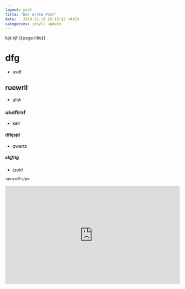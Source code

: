 ```yaml
---
layout: post
title: "Der erste Post"
date:   2019-12-10 18:18:32 +0100
categories: jekyll update
---
```

kjd.kjf
{{page.title}}

# dfg
- asdf
## ruewrll
- ghjk
### uhdflrhf
- kelr
#### dfkjsjd
- qwertz
##### skjfrlg
- tzuid

```html
<p>asdf</p>
```

<iframe width="560" height="315" src="https://www.youtube.com/embed/_uQrJ0TkZlc" frameborder="0" allow="accelerometer; autoplay; encrypted-media; gyroscope; picture-in-picture" allowfullscreen></iframe>
